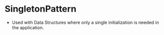 # SingletonPattern

- Used with Data Structures where only a single initialization is needed in the application.
